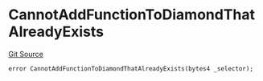# CannotAddFunctionToDiamondThatAlreadyExists
[Git Source](https://github.com/thrackle-io/tron/blob/502533a6ffb2af342c0e88aaf7562842e91b57b1/src/protocol/economic/ruleProcessor/RuleProcessorDiamondLib.sol)


```solidity
error CannotAddFunctionToDiamondThatAlreadyExists(bytes4 _selector);
```

